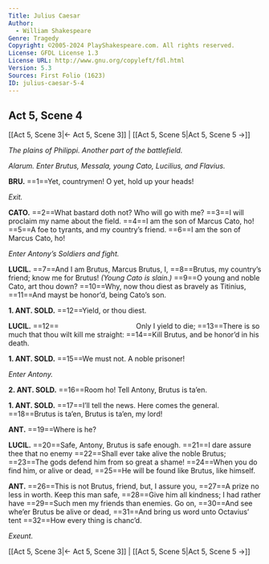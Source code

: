 ```yaml
---
Title: Julius Caesar
Author: 
  - William Shakespeare
Genre: Tragedy
Copyright: ©2005-2024 PlayShakespeare.com. All rights reserved.
License: GFDL License 1.3
License URL: http://www.gnu.org/copyleft/fdl.html
Version: 5.3
Sources: First Folio (1623)
ID: julius-caesar-5-4
---
```


## Act 5, Scene 4
[[Act 5, Scene 3|← Act 5, Scene 3]] | [[Act 5, Scene 5|Act 5, Scene 5 →]]

*The plains of Philippi. Another part of the battlefield.*

*Alarum. Enter Brutus, Messala, young Cato, Lucilius, and Flavius.*

**BRU.**
==1==Yet, countrymen! O yet, hold up your heads!

*Exit.*

**CATO.**
==2==What bastard doth not? Who will go with me?
==3==I will proclaim my name about the field.
==4==I am the son of Marcus Cato, ho!
==5==A foe to tyrants, and my country’s friend.
==6==I am the son of Marcus Cato, ho!

*Enter Antony’s Soldiers and fight.*

**LUCIL.**
==7==And I am Brutus, Marcus Brutus, I,
==8==Brutus, my country’s friend; know me for Brutus!
*(Young Cato is slain.)*
==9==O young and noble Cato, art thou down?
==10==Why, now thou diest as bravely as Titinius,
==11==And mayst be honor’d, being Cato’s son.

**1. ANT. SOLD.**
==12==Yield, or thou diest.

**LUCIL.**
==12==           Only I yield to die;
==13==There is so much that thou wilt kill me straight:
==14==Kill Brutus, and be honor’d in his death.

**1. ANT. SOLD.**
==15==We must not. A noble prisoner!

*Enter Antony.*

**2. ANT. SOLD.**
==16==Room ho! Tell Antony, Brutus is ta’en.

**1. ANT. SOLD.**
==17==I’ll tell the news. Here comes the general.
==18==Brutus is ta’en, Brutus is ta’en, my lord!

**ANT.**
==19==Where is he?

**LUCIL.**
==20==Safe, Antony, Brutus is safe enough.
==21==I dare assure thee that no enemy
==22==Shall ever take alive the noble Brutus;
==23==The gods defend him from so great a shame!
==24==When you do find him, or alive or dead,
==25==He will be found like Brutus, like himself.

**ANT.**
==26==This is not Brutus, friend, but, I assure you,
==27==A prize no less in worth. Keep this man safe,
==28==Give him all kindness; I had rather have
==29==Such men my friends than enemies. Go on,
==30==And see whe’er Brutus be alive or dead,
==31==And bring us word unto Octavius’ tent
==32==How every thing is chanc’d.

*Exeunt.*

[[Act 5, Scene 3|← Act 5, Scene 3]] | [[Act 5, Scene 5|Act 5, Scene 5 →]]